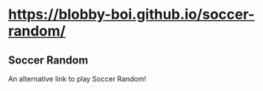 # https://blobby-boi.github.io/soccer-random/
## Soccer Random
An alternative link to play Soccer Random!
